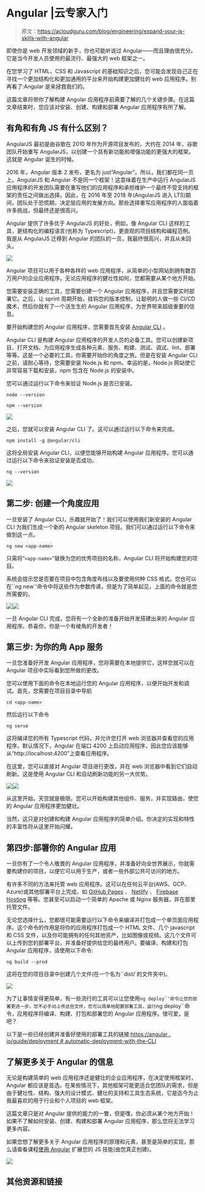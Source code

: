 # Angular |云专家入门

> 原文：<https://acloudguru.com/blog/engineering/expand-your-js-skills-with-angular>

即使你是 web 开发领域的新手，你也可能听说过 Angular——而且理由很充分。它是当今开发人员使用的最流行、最强大的 web 框架之一。

在您学习了 HTML、CSS 和 Javascript 的基础知识之后，您可能会发现自己正在寻找一个更加结构化和更加通用的平台来开始构建更加健壮的 web 应用程序。别再看了:Angular 是来拯救我们的。

这篇文章将带你了解构建 Angular 应用程序前需要了解的几个关键步骤。在这篇文章结束时，您应该对安装、创建、构建和部署 Angular 应用程序有所了解。

## 有角和有角 JS 有什么区别？

AngularJS 最初是由谷歌在 2010 年作为开源项目发布的，大约在 2014 年，谷歌团队开始重写 AngularJS，以创建一个具有新功能和增强功能的更强大的框架。这就是 Angular 诞生的时候。

2016 年，Angular 版本 2 发布，更名为 just“Angular”。所以，我们都在同一页上。AngularJS 和 Angular 不是同一个框架！这意味着在生产中运行 AngularJS 应用程序的开发团队需要在重写他们的应用程序和承担维护一个最终不受支持的框架的责任之间做出选择。因此，在 2016 年至 2018 年(AngularJS 进入 LTS)期间，团队处于恐慌期，决定层应用的发展方向。那些选择重写应用程序的人面临着许多挑战，但最终还是很高兴。

Angular 提供了许多优于 AngularJS 的好处，例如，像 Angular CLI 这样的工具，更结构化的编程语言(也称为 Typescript)，更直观的项目结构和编程范例。我是从 AngularJS 迁移到 Angular 的团队的一员，我最终很高兴，并且从未回头。

![](img/4bd8cda72d84b22aee1a29600e8c101d.png)

Angular 项目可以用于各种各样的 web 应用程序，从简单的小型网站到拥有数百万用户的企业应用程序。无论应用程序的健壮性如何，您都需要从某个地方开始。

您需要安装正确的工具，您需要创建一个 Angular 应用程序，并且您需要实时部署它。之后，让 sprint 周期开始，挂钩您的版本控制，让聪明的人做一些 CI/CD 魔术，然后你就有了一个活生生的 Angular 应用程序，为世界带来超级重要的信息。

要开始构建您的 Angular 应用程序，您需要首先安装 [Angular CLI](https://angular.io/cli) 。

Angular CLI 是构建 Angular 应用程序的开发人员的必备工具。您可以创建新项目、打开文档、为应用程序生成各种元素、服务、构建、测试、调试、lint、部署等等。这是一个必要的工具，你需要开始你的角度之旅。但是在安装 Angular CLI 之前，请耐心等待，您需要安装 Node.js 和 npm。幸运的是，Node.js 网站使它非常容易下载和安装，npm 包含在 Node.js 的安装中。

您可以通过运行以下命令来验证 Node.js 是否已安装。

`node --version`

`npm --version`

![](img/1a6d288b9df948922267b2d4da0d1f50.png)

之后，您就可以安装 Angular CLI 了。这可以通过运行以下命令来完成。

`npm install -g @angular/cli`

这将全局安装 Angular CLI，以便您能够开始构建 Angular 应用程序。您可以通过运行以下命令来验证安装是否成功。

`ng --version`

![](img/7e2dfb1b68512897e7a125c40697ddb5.png)

## **第二步:** **创建一个角度应用**

一旦安装了 Angular CLI，乐趣就开始了！我们可以使用我们新安装的 Angular CLI 为我们生成一个新的 Angular skeleton 项目。我们可以通过运行以下命令来做到这一点。

`ng new <app-name>`

只需将“`<app-name>`”替换为您的优秀项目的名称，Angular CLI 将开始构建您的项目。

系统会提示您是否要在项目中包含角度布线以及要使用何种 CSS 格式。您也可以在``ng new`'命令中将这些作为参数传递，但是为了简单起见，上面的命令就是您所需要的。

![](img/d3ca2bed434b0dee132c91b140eff10f.png)![](img/51e0a5df0ec2d58fc4d0f95157aeab08.png)

一旦 Angular CLI 完成，您将有一个全新的准备开始开发搭建出来的 Angular 应用程序。恭喜你，你是一个有棱角的开发者！

## **第三步:** **为你的角 App 服务**

一旦您准备好开发 Angular 应用程序，您将需要在本地提供它，这样您就可以在 Angular 项目中实际看到您所做的更改。

您可以使用下面的命令在本地运行您的 Angular 应用程序，以便开始开发和调试。首先，您需要在项目目录中导航

`cd <app-name>`

然后运行以下命令

`ng serve`

这将编译您的所有 Typescript 代码，并允许您打开 web 浏览器并查看您的应用程序。默认情况下，Angular 在端口 4200 上启动应用程序，因此您应该能够从“http://localhost:4200”上查看应用程序。

在这里，您可以直接对 Angular 项目进行更改，并在 web 浏览器中看到它们自动刷新。这是使用 Angular CLI 和自动刷新功能的另一大优势。

![](img/003380f6e7fb702ea627ddb513f57e63.png)![](img/78b6512287a60f6fe332a3b96a286f7e.png)

从这里开始，天空就是极限。您可以开始构建其他组件、服务，并实现路由，使您的 Angular 应用程序更加健壮。

当然，这只是对创建和构建 Angular 应用程序的简单介绍。你决定的实现和特性的丰富性将从这里开始闪耀。

## **第四步:部署你的 Angular 应用**

一旦你有了一个令人敬畏的 Angular 应用程序，并准备好向全世界展示，你就需要构建你的项目，以便它可以用于生产，或者一些外部公共可访问的地方。

有许多不同的方法来托管 web 应用程序。这可以在任何云平台(AWS、GCP、Azure)或其他部署平台上完成，如 [GitHub Pages](https://pages.github.com/) 、 [Netlify](https://www.netlify.com/) 、 [Firebase Hosting](https://firebase.google.com/docs/hosting) 等等。您甚至可以启动一个简单的 Apache 或 Nginx 服务器，并在那里托管文件。

无论您选择什么，您都很可能需要运行以下命令来编译并打包成一个单页面应用程序。这个命令的作用是将你的应用程序打包成一个 HTML 文件、几个 javascript 和 CSS 文件，以及你可能拥有的任何其他资产，比如图像或视频。这几个文件可以上传到您的部署平台，并准备好提供给您的最终用户。要编译、构建和打包 Angular 应用程序，请使用以下命令:

`ng build --prod`

这将在您的项目目录中创建几个文件(在一个名为``dist/`的文件夹中)。

![](img/ad38e039b701dccf4f4edba790b6866f.png)

为了让事情变得更简单，有一些流行的工具可以让您使用``ng deploy`'命令让您的部署更进一步。您不必手动上传这些文件，您可以简单地配置部署工具，运行``ng deploy``命令，应用程序将编译、构建、打包和部署您的 Angular 应用程序。很可爱，是吧？

以下是一些已经创建并准备好使用的部署工具的链接:[https://angular . io/guide/deployment # automatic-deployment-with-the-CLI](https://angular.io/guide/deployment#automatic-deployment-with-the-cli)

## **了解更多关于 Angular 的信息**

无论是构建简单的 web 应用程序还是健壮的企业应用程序，在决定使用框架时，Angular 都应该是首选。在某些情况下，其他框架可能更适合您团队的需求，但是由于健壮性、结构、强大的设计模式、健壮的支持和工具生态系统，它是迄今为止我最喜欢的用于行业和个人项目的 web 框架。

这篇文章只是对 Angular 提供的能力的一瞥，但是嘿，你必须从某个地方开始！如果不了解如何安装、创建、构建和部署 Angular 应用程序，那么您将无法学习更多内容。

如果您想了解更多关于 Angular 应用程序的原理和元素，甚至是简单的实现，那么请查看课程[使用 Angular](https://acloud.guru/learn/expanding-your-js-skills-with-angular) 扩展您的 JS 技能(由您真正创建)。

[![](img/f90a61f5da0648ec2049f161c1686281.png)](https://acloud.guru/learn/expanding-your-js-skills-with-angular)

## 其他资源和链接